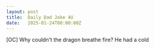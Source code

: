 ```yaml
---
layout: post
title:  Daily Dad Joke 4U
date:   2025-01-24T00:00:00Z
---
```

[OC] Why couldn't the dragon breathe fire? He had a cold
